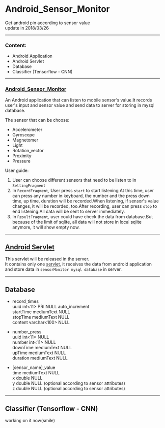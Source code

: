 # Android_Sensor_Monitor
Get android pin according to sensor value   
update in 2018/03/26  
    
- - - 
### Content:
  * Android Application  
  * Android Servlet  
  * Database  
  * Classifier (Tensorflow - CNN)  
- - -
  
### [Android_Sensor_Monitor](https://github.com/Point178/Android_Sensor_Monitor/tree/master/SensorMonitor)
An Android application that can listen to mobile sensor's value.It records user's input and sensor value and send data to server for storing in mysql database.  
  
The sensor that can be choose:  
- Accelerometer  
- Gyroscope  
- Magnetomer  
- Light  
- Rotation_vector  
- Proximity  
- Pressure  
  
User guide:  
1. User can choose different sensors that need to be listen to in `SettingFragment`  
2. In `RecordFragment`, User press `start` to start listening.At this time, user can press any number in keyboard, the number and the press down time, up time, duration will be recorded.When listening, if sensor's value changes, it will be recorded, too.After recording, user can press `stop` to end listening.All data will be sent to server immediately.  
3. In `ResultFragment`, user could have check the data from database.But because of the limit of sqlite, all data will not store in local sqlite anymore, it will show empty now.  
  
- - -  
## [Android Servlet](https://github.com/Point178/Android_Sensor_Monitor/tree/master/AndroidServlet)
This servlet will be released in the server.  
It contains only one [servlet](https://github.com/Point178/Android_Sensor_Monitor/blob/master/AndroidServlet/src/com/point178/PostDataServlet.java), it receives the data from android application and store data in `sensorMonitor mysql database` in server.  
- - -  
## Database
 * record_times  
 uuid int<11> PRI NULL auto_increment  
 startTime mediumText NULL  
 stopTime mediumText NULL  
 content varchar<100> NULL  
  
 * number_press  
 uuid          int<11>                NULL  
 number        int<11>                    NULL  
 downTime    mediumText                   NULL  
 upTime      mediumText                   NULL  
 duration    mediumText                   NULL  
   
 * [sensor_name]_value  
 time        mediumText                   NULL  
 x             double                     NULL  
 y             double                     NULL                (optional according to sensor attributes)  
 z             double                     NULL            (optional according to sensor attributes)  
  
- - -  
## Classifier (Tensorflow - CNN)  
working on it now(smile)  
